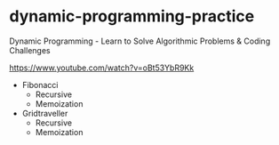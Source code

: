 # dynamic-programming-practice
Dynamic Programming - Learn to Solve Algorithmic Problems &amp; Coding Challenges

https://www.youtube.com/watch?v=oBt53YbR9Kk

  - Fibonacci
    - Recursive
    - Memoization
  - Gridtraveller
    - Recursive
    - Memoization
